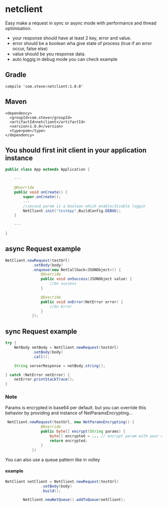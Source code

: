 # netclient

Easy make a request in sync or async mode with performance and thread optimisation.
- your response should have at least 2 key, error and value.
- error should be a boolean wha give state of process (true if an error occur, false else)
- value should be you response data.
- auto loggig in debug mode
you can check example
## Gradle
```
compile 'com.steve:netclient:1.0.0'
```
## Maven
```Maven
<dependency>
  <groupId>com.steve</groupId>
  <artifactId>netclient</artifactId>
  <version>1.0.0</version>
  <type>pom</type>
</dependency>
```
## You should first init client in your application instance
```Java
public class App extends Application {

    ---

    @Override
    public void onCreate() {
        super.onCreate();
        ---
        //second param is a boolean which enable/disable loggin
        NetClient.init("testApp",BuildConfig.DEBUG);
    }

    ---

}
```
## async Request example
```Java
NetClient.newRequest(testUrl)
            .setBody(body)
            .enqueue(new NetCallback<JSONObject>() {
                @Override
                public void onSuccess(JSONObject value) {
                    //On success
                }

                @Override
                public void onError(NetError error) {
                    //On Error
                }
            });
```          
## sync Request example
```Java
try {
    NetBody netBody = NetClient.newRequest(testUrl)
            .setBody(body)
            .call();

    String serverResponse = netBody.string();

} catch (NetError netError) {
    netError.printStackTrace();
}
```
### Note
Params is encrypted in base64 per default. but you can override this behavior by providing and instance of NetParamsEncrypting...
```Java
 NetClient.newRequest(testUrl, new NetParamsEncrypting() {
                @Override
                public byte[] encrypt(String params) {
                    byte[] encrypted = ... // encrypt param with your own algorithm or return params.getBytes() if no needed
                    return encrypted;
                }
            })
```
You can also use a queue pattern like in volley
#### example
```Java
NetClient netClient = NetClient.newRequest(testUrl)
                .setBody(body)
                .build();

        NetClient.newNetQueue().addToQueue(netClient);
        
```
